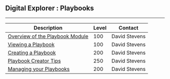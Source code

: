 ## Digital Explorer : Playbooks


---


|Description|Level|Contact|
|---|---|---|
| [Overview of the Playbook Module](PlaybookOverview.md)|100|David Stevens|
| [Viewing a Playbook](ViewingaPlaybook.md)|100|David Stevens|
| [Creating a Playbook](CreatingaPlaybook.md) |200|David Stevens|
| [Playbook Creator Tips](CreatorTips.md) |250|David Stevens|
| [Managing your Playbooks](ManagingaPlaybook.md) |200|David Stevens|

